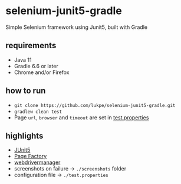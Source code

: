 # selenium-junit5-gradle
Simple Selenium framework using Junit5, built with Gradle

## requirements
* Java 11
* Gradle 6.6 or later
* Chrome and/or Firefox

## how to run
* `git clone https://github.com/lukpe/selenium-junit5-gradle.git`
* `gradlew clean test`
* Page `url`, `browser` and `timeout` are set in [test.properties](test.properties)

## highlights
* [JUnit5](https://junit.org/junit5/)
* [Page Factory](https://github.com/SeleniumHQ/selenium/wiki/PageFactory)
* [webdrivermanager](https://github.com/bonigarcia/webdrivermanager)
* screenshots on failure -> `./screenshots` folder
* configuration file -> `./test.properties`